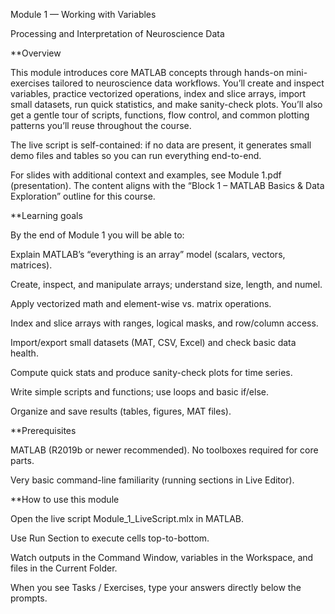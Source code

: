 Module 1 — Working with Variables

Processing and Interpretation of Neuroscience Data

**Overview

This module introduces core MATLAB concepts through hands-on mini-exercises tailored to neuroscience data workflows. You’ll create and inspect variables, practice vectorized operations, index and slice arrays, import small datasets, run quick statistics, and make sanity-check plots. You’ll also get a gentle tour of scripts, functions, flow control, and common plotting patterns you’ll reuse throughout the course.

The live script is self-contained: if no data are present, it generates small demo files and tables so you can run everything end-to-end.

For slides with additional context and examples, see Module 1.pdf (presentation). The content aligns with the “Block 1 – MATLAB Basics & Data Exploration” outline for this course.

**Learning goals

By the end of Module 1 you will be able to:

Explain MATLAB’s “everything is an array” model (scalars, vectors, matrices).

Create, inspect, and manipulate arrays; understand size, length, and numel.

Apply vectorized math and element-wise vs. matrix operations.

Index and slice arrays with ranges, logical masks, and row/column access.

Import/export small datasets (MAT, CSV, Excel) and check basic data health.

Compute quick stats and produce sanity-check plots for time series.

Write simple scripts and functions; use loops and basic if/else.

Organize and save results (tables, figures, MAT files).

**Prerequisites

MATLAB (R2019b or newer recommended). No toolboxes required for core parts.

Very basic command-line familiarity (running sections in Live Editor).

**How to use this module

Open the live script Module_1_LiveScript.mlx in MATLAB.

Use Run Section to execute cells top-to-bottom.

Watch outputs in the Command Window, variables in the Workspace, and files in the Current Folder.

When you see Tasks / Exercises, type your answers directly below the prompts.

